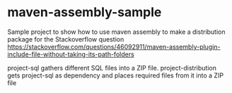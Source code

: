 # maven-assembly-sample
Sample project to show how to use maven assembly to make a distribution package for the Stackoverflow question 
https://stackoverflow.com/questions/46092911/maven-assembly-plugin-include-file-without-taking-its-path-folders

project-sql gathers different SQL files into a ZIP file.
project-distribution gets project-sql as dependency and places required files from it into a ZIP file
